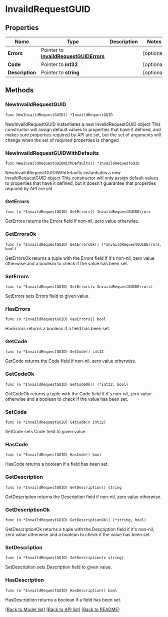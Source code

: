 # InvaildRequestGUID

## Properties

Name | Type | Description | Notes
------------ | ------------- | ------------- | -------------
**Errors** | Pointer to [**InvaildRequestGUIDErrors**](InvaildRequestGUIDErrors.md) |  | [optional] 
**Code** | Pointer to **int32** |  | [optional] 
**Description** | Pointer to **string** |  | [optional] 

## Methods

### NewInvaildRequestGUID

`func NewInvaildRequestGUID() *InvaildRequestGUID`

NewInvaildRequestGUID instantiates a new InvaildRequestGUID object
This constructor will assign default values to properties that have it defined,
and makes sure properties required by API are set, but the set of arguments
will change when the set of required properties is changed

### NewInvaildRequestGUIDWithDefaults

`func NewInvaildRequestGUIDWithDefaults() *InvaildRequestGUID`

NewInvaildRequestGUIDWithDefaults instantiates a new InvaildRequestGUID object
This constructor will only assign default values to properties that have it defined,
but it doesn't guarantee that properties required by API are set

### GetErrors

`func (o *InvaildRequestGUID) GetErrors() InvaildRequestGUIDErrors`

GetErrors returns the Errors field if non-nil, zero value otherwise.

### GetErrorsOk

`func (o *InvaildRequestGUID) GetErrorsOk() (*InvaildRequestGUIDErrors, bool)`

GetErrorsOk returns a tuple with the Errors field if it's non-nil, zero value otherwise
and a boolean to check if the value has been set.

### SetErrors

`func (o *InvaildRequestGUID) SetErrors(v InvaildRequestGUIDErrors)`

SetErrors sets Errors field to given value.

### HasErrors

`func (o *InvaildRequestGUID) HasErrors() bool`

HasErrors returns a boolean if a field has been set.

### GetCode

`func (o *InvaildRequestGUID) GetCode() int32`

GetCode returns the Code field if non-nil, zero value otherwise.

### GetCodeOk

`func (o *InvaildRequestGUID) GetCodeOk() (*int32, bool)`

GetCodeOk returns a tuple with the Code field if it's non-nil, zero value otherwise
and a boolean to check if the value has been set.

### SetCode

`func (o *InvaildRequestGUID) SetCode(v int32)`

SetCode sets Code field to given value.

### HasCode

`func (o *InvaildRequestGUID) HasCode() bool`

HasCode returns a boolean if a field has been set.

### GetDescription

`func (o *InvaildRequestGUID) GetDescription() string`

GetDescription returns the Description field if non-nil, zero value otherwise.

### GetDescriptionOk

`func (o *InvaildRequestGUID) GetDescriptionOk() (*string, bool)`

GetDescriptionOk returns a tuple with the Description field if it's non-nil, zero value otherwise
and a boolean to check if the value has been set.

### SetDescription

`func (o *InvaildRequestGUID) SetDescription(v string)`

SetDescription sets Description field to given value.

### HasDescription

`func (o *InvaildRequestGUID) HasDescription() bool`

HasDescription returns a boolean if a field has been set.


[[Back to Model list]](../README.md#documentation-for-models) [[Back to API list]](../README.md#documentation-for-api-endpoints) [[Back to README]](../README.md)


